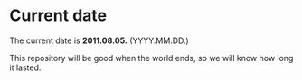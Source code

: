 # Current date

The current date is **2011.08.05.** (YYYY.MM.DD.)

This repository will be good when the world ends, so we will know how long it lasted.